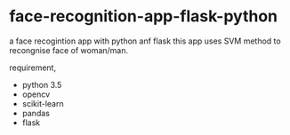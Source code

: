 # face-recognition-app-flask-python

a face recogintion app with python anf flask
this app uses SVM method to recongnise face of woman/man.

requirement,

- python 3.5
- opencv
- scikit-learn
- pandas
- flask
